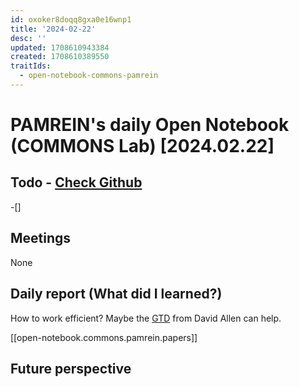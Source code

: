```yaml
---
id: oxoker8doqq8gxa0e16wnp1
title: '2024-02-22'
desc: ''
updated: 1708610943384
created: 1708610389550
traitIds:
  - open-notebook-commons-pamrein
---
```


# PAMREIN's daily Open Notebook (COMMONS Lab) [2024.02.22]

## Todo - [Check Github](https://github.com/orgs/commons-research/projects/2/views/1)
-[]


## Meetings
None


## Daily report (What did I learned?)
How to work efficient? Maybe the [GTD](https://en.wikipedia.org/wiki/Getting_Things_Done) from David Allen can help.  

[[open-notebook.commons.pamrein.papers]]



## Future perspective


